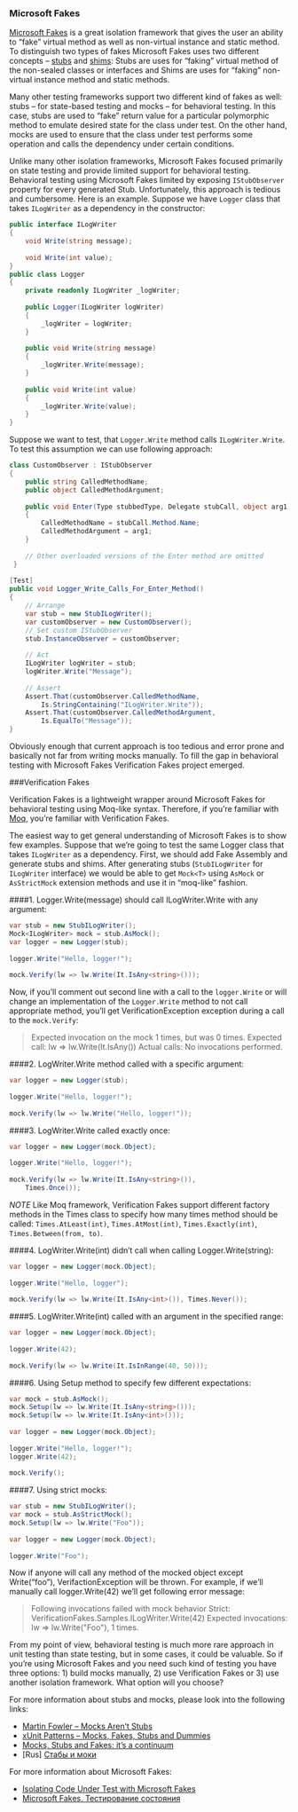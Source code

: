 ### Microsoft Fakes

[Microsoft Fakes](http://msdn.microsoft.com/en-us/library/hh549175.aspx) is a great isolation framework that gives the user an ability to “fake” virtual method as well as non-virtual instance and static method. To distinguish two types of fakes Microsoft Fakes uses two different concepts – [stubs](http://msdn.microsoft.com/en-us/library/hh549174.aspx) and [shims](http://msdn.microsoft.com/en-us/library/hh549176.aspx): Stubs are uses for “faking” virtual method of the non-sealed classes or interfaces and Shims are uses for “faking” non-virtual instance method and static methods.

Many other testing frameworks support two different kind of fakes as well: stubs – for state-based testing and mocks – for behavioral testing. In this case, stubs are used to “fake” return value for a particular polymorphic method to emulate desired state for the class under test. On the other hand, mocks are used to ensure that the class under test performs some operation and calls the dependency under certain conditions.

Unlike many other isolation frameworks, Microsoft Fakes focused primarily on state testing and provide limited support for behavioral testing. Behavioral testing using Microsoft Fakes limited by exposing `IStubObserver` property for every generated Stub. Unfortunately, this approach is tedious and cumbersome. Here is an example.
Suppose we have `Logger` class that takes `ILogWriter` as a dependency in the constructor:

```cs
public interface ILogWriter
{
    void Write(string message);
 
    void Write(int value);
}
public class Logger
{
    private readonly ILogWriter _logWriter;
 
    public Logger(ILogWriter logWriter)
    {
        _logWriter = logWriter;
    }
 
    public void Write(string message)
    {
        _logWriter.Write(message);
    }
 
    public void Write(int value)
    {
        _logWriter.Write(value);
    }
}
```

Suppose we want to test, that `Logger.Write` method calls `ILogWriter.Write`. To test this assumption we can use following approach:

```cs
class CustomObserver : IStubObserver
{
    public string CalledMethodName;
    public object CalledMethodArgument;
 
    public void Enter(Type stubbedType, Delegate stubCall, object arg1)
    {
        CalledMethodName = stubCall.Method.Name;
        CalledMethodArgument = arg1;
    }
 
    // Other overloaded versions of the Enter method are omitted
 }
 
[Test]
public void Logger_Write_Calls_For_Enter_Method()
{
    // Arrange
    var stub = new StubILogWriter();
    var customObserver = new CustomObserver();
    // Set custom IStubObserver
    stub.InstanceObserver = customObserver;
 
    // Act
    ILogWriter logWriter = stub;
    logWriter.Write("Message");
 
    // Assert
    Assert.That(customObserver.CalledMethodName, 
        Is.StringContaining("ILogWriter.Write"));
    Assert.That(customObserver.CalledMethodArgument, 
        Is.EqualTo("Message"));
}
```

Obviously enough that current approach is too tedious and error prone and basically not far from writing mocks manually. To fill the gap in behavioral testing with Microsoft Fakes Verification Fakes project emerged.

###Verification Fakes

Verification Fakes is a lightweight wrapper around Microsoft Fakes for behavioral testing using Moq-like syntax. Therefore, if you’re familiar with [Moq](https://github.com/Moq/moq4), you’re familiar with Verification Fakes.

The easiest way to get general understanding of Microsoft Fakes is to show few examples. Suppose that we’re going to test the same Logger class that takes `ILogWriter` as a dependency. First, we should add Fake Assembly and generate stubs and shims. After generating stubs (`StubILogWriter` for `ILogWriter` interface) we would be able to get `Mock<T>` using `AsMock` or `AsStrictMock` extension methods and use it in “moq-like” fashion. 

####1.  Logger.Write(message) should call ILogWriter.Write with any argument:

```cs
var stub = new StubILogWriter();
Mock<ILogWriter> mock = stub.AsMock();
var logger = new Logger(stub);
 
logger.Write("Hello, logger!");
 
mock.Verify(lw => lw.Write(It.IsAny<string>()));
```

Now, if you’ll comment out second line with a call to the `logger.Write` or will change an implementation of the `Logger.Write` method to not call appropriate method, you’ll get VerificationException exception during a call to the `mock.Verify`:

> Expected invocation on the mock 1 times, but was 0 times.
Expected call: lw => lw.Write(It.IsAny<string>())
Actual calls:
No invocations performed.

####2. LogWriter.Write method called with a specific argument:

```cs
var logger = new Logger(stub);
 
logger.Write("Hello, logger!");
 
mock.Verify(lw => lw.Write("Hello, logger!"));
```

####3. LogWriter.Write called exactly once:

```cs
var logger = new Logger(mock.Object);
 
logger.Write("Hello, logger!");
 
mock.Verify(lw => lw.Write(It.IsAny<string>()),
    Times.Once());
```

*NOTE*
Like Moq framework, Verification Fakes support different factory methods in the Times class to specify how many times method should be called: `Times.AtLeast(int)`, `Times.AtMost(int)`, `Times.Exactly(int)`, `Times.Between(from, to)`.

####4. LogWriter.Write(int) didn’t call when calling Logger.Write(string):

```cs
var logger = new Logger(mock.Object);
 
logger.Write("Hello, logger");
 
mock.Verify(lw => lw.Write(It.IsAny<int>()), Times.Never());
```

####5. LogWriter.Write(int) called with an argument in the specified range:

```cs
var logger = new Logger(mock.Object);
 
logger.Write(42);
 
mock.Verify(lw => lw.Write(It.IsInRange(40, 50)));
```

####6. Using Setup method to specify few different expectations:

```cs
var mock = stub.AsMock();
mock.Setup(lw => lw.Write(It.IsAny<string>()));
mock.Setup(lw => lw.Write(It.IsAny<int>()));
 
var logger = new Logger(mock.Object);
 
logger.Write("Hello, logger!");
logger.Write(42);
 
mock.Verify();
```

####7. Using strict mocks:

```cs
var stub = new StubILogWriter();
var mock = stub.AsStrictMock();
mock.Setup(lw => lw.Write("Foo"));
 
var logger = new Logger(mock.Object);
 
logger.Write("Foo");
```

Now if anyone will call any method of the mocked object except Write(“foo”), VerifactionException will be thrown. For example, if we’ll manually call logger.Write(42) we’ll get following error message:

> Following invocations failed with mock behavior Strict:
VerificationFakes.Samples.ILogWriter.Write(42)
Expected invocations:
lw => lw.Write("Foo"), 1 times.

From my point of view, behavioral testing is much more rare approach in unit testing than state testing, but in some cases, it could be valuable. So if you’re using Microsoft Fakes and you need such kind of testing you have three options: 1) build mocks manually, 2) use Verification Fakes or 3) use another isolation framework. What option will you choose?

For more information about stubs and mocks, please look into the following links:

* [Martin Fowler – Mocks Aren’t Stubs](http://martinfowler.com/articles/mocksArentStubs.html)
* [xUnit Patterns – Mocks, Fakes, Stubs and Dummies](http://xunitpatterns.com/Mocks,%20Fakes,%20Stubs%20and%20Dummies.html)
* [Mocks, Stubs and Fakes: it’s a continuum](http://blogs.clariusconsulting.net/kzu/mocks-stubs-and-fakes-its-a-continuum/)
* [Rus] [Стабы и моки](http://sergeyteplyakov.blogspot.com/2011/12/blog-post.html)

For more information about Microsoft Fakes:
* [Isolating Code Under Test with Microsoft Fakes](http://msdn.microsoft.com/en-us/library/hh549175.aspx)
* [Microsoft Fakes. Тестирование состояния](http://sergeyteplyakov.blogspot.com/2014/01/microsoft-fakes-state-verification.html)

